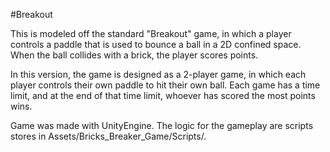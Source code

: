 #Breakout

This is modeled off the standard "Breakout" game, in which a player 
controls a paddle that is used to bounce a ball in a 2D confined space.
When the ball collides with a brick, the player scores points.

In this version, the game is designed as a 2-player game, in which each 
player controls their own paddle to hit their own ball. Each game has a 
time limit, and at the end of that time limit, whoever has scored the 
most points wins.

Game was made with UnityEngine. The logic for the gameplay are scripts
stores in Assets/Bricks_Breaker_Game/Scripts/.
